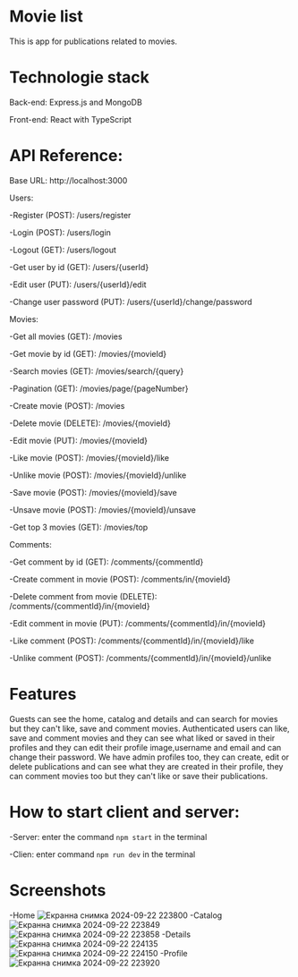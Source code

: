 # Movie list
This is app for publications related to movies.
# Technologie stack
Back-end: Express.js and MongoDB

Front-end: React with TypeScript
# API Reference:
Base URL: http://localhost:3000

Users:

-Register (POST): /users/register

-Login (POST): /users/login

-Logout (GET): /users/logout

-Get user by id (GET): /users/{userId}

-Edit user (PUT): /users/{userId}/edit

-Change user password (PUT): /users/{userId}/change/password

Movies: 

-Get all movies (GET): /movies

-Get movie by id (GET): /movies/{movieId}

-Search movies (GET): /movies/search/{query}

-Pagination (GET): /movies/page/{pageNumber}

-Create movie (POST): /movies

-Delete movie (DELETE): /movies/{movieId}

-Edit movie (PUT): /movies/{movieId}

-Like movie (POST): /movies/{movieId}/like

-Unlike movie (POST): /movies/{movieId}/unlike

-Save movie (POST): /movies/{movieId}/save

-Unsave movie (POST): /movies/{movieId}/unsave

-Get top 3 movies (GET): /movies/top

Comments:

-Get comment by id (GET): /comments/{commentId}

-Create comment in movie (POST): /comments/in/{movieId}

-Delete comment from movie (DELETE): /comments/{commentId}/in/{movieId}

-Edit comment in movie (PUT): /comments/{commentId}/in/{movieId}

-Like comment (POST): /comments/{commentId}/in/{movieId}/like

-Unlike comment (POST): /comments/{commentId}/in/{movieId}/unlike

# Features
Guests can see the home, catalog and details and can search for movies but they can't like, save and comment movies. Authenticated users can like, save and comment movies and they can see what liked or saved in their profiles and they can edit their profile image,username and email and can change their password. We have admin profiles too, they can create, edit or delete publications and can see what they are created in their profile, they can comment movies too but they can't like or save their publications.
# How to start client and server:
-Server: enter the command `npm start` in the terminal

-Clien: enter command `npm run dev` in the terminal
# Screenshots
-Home
![Екранна снимка 2024-09-22 223800](https://github.com/user-attachments/assets/01a8d9ce-2894-4825-b4d2-b45c80a4c150)
-Catalog
![Екранна снимка 2024-09-22 223849](https://github.com/user-attachments/assets/b8a42620-af27-4563-92e3-653e211e2a7e)
![Екранна снимка 2024-09-22 223858](https://github.com/user-attachments/assets/599b716a-3e94-4310-bd70-4780ce6926b4)
-Details
![Екранна снимка 2024-09-22 224135](https://github.com/user-attachments/assets/4e6499e6-ea5f-4314-9f54-2401c347284a)
![Екранна снимка 2024-09-22 224150](https://github.com/user-attachments/assets/f969fafb-488c-484f-887e-779c51c83d52)
-Profile
![Екранна снимка 2024-09-22 223920](https://github.com/user-attachments/assets/d6ed76c0-78e2-480f-b3a8-7e95cfa84173)




